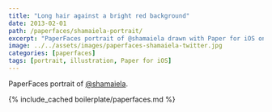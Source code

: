```yaml
---
title: "Long hair against a bright red background"
date: 2013-02-01
path: /paperfaces/shamaiela-portrait/
excerpt: "PaperFaces portrait of @shamaiela drawn with Paper for iOS on an iPad."
image: ../../assets/images/paperfaces-shamaiela-twitter.jpg
categories: [paperfaces]
tags: [portrait, illustration, Paper for iOS]
---
```


PaperFaces portrait of [@shamaiela](https://twitter.com/shamaiela).

{% include_cached boilerplate/paperfaces.md %}
